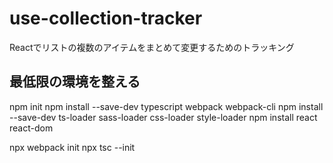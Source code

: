 # use-collection-tracker
Reactでリストの複数のアイテムをまとめて変更するためのトラッキング



## 最低限の環境を整える

npm init
npm install --save-dev typescript webpack webpack-cli
npm install --save-dev ts-loader sass-loader css-loader style-loader
npm install react react-dom

npx webpack init
npx tsc --init
